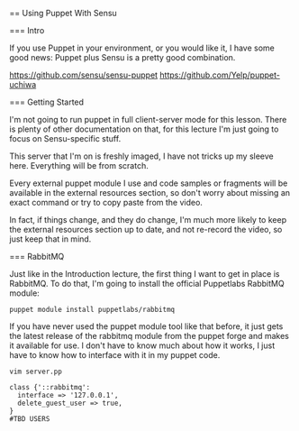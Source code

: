 == Using Puppet With Sensu

=== Intro

If you use Puppet in your environment, or you would like it, I have some good news: Puppet plus Sensu is a pretty good combination.

https://github.com/sensu/sensu-puppet
https://github.com/Yelp/puppet-uchiwa

=== Getting Started

I'm not going to run puppet in full client-server mode for this lesson. There is plenty of other documentation on that, for this lecture I'm just going to focus on Sensu-specific stuff.

This server that I'm on is freshly imaged, I have not tricks up my sleeve here. Everything will be from scratch.

Every external puppet module I use and code samples or fragments will be available in the external resources section, so don't worry about missing an exact command or try to copy paste from the video.

In fact, if things change, and they do change, I'm much more likely to keep the external resources section up to date, and not re-record the video, so just keep that in mind.

=== RabbitMQ

Just like in the Introduction lecture, the first thing I want to get in place is RabbitMQ.
To do that, I'm going to install the official Puppetlabs RabbitMQ module:

    puppet module install puppetlabs/rabbitmq

If you have never used the puppet module tool like that before, it just gets the latest release of the rabbitmq module from the puppet forge and makes it available for use. I don't have to know much about how it works, I just have to know how to interface with it in my puppet code.

    vim server.pp

```puppet
class {'::rabbitmq':
  interface => '127.0.0.1',
  delete_guest_user => true,
}
#TBD USERS
```
